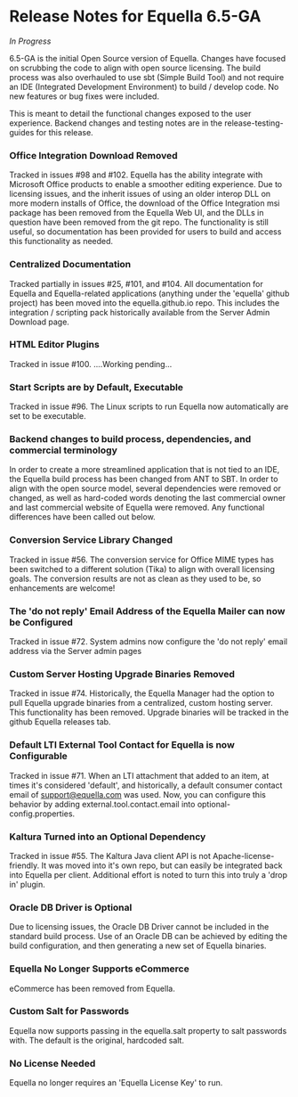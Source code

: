 # Release Notes for Equella 6.5-GA

*_In Progress_*

6.5-GA is the initial Open Source version of Equella.  Changes have focused on scrubbing the code to align with open source licensing.  The build process was also overhauled to use sbt (Simple Build Tool) and not require an IDE (Integrated Development Environment) to build / develop code.  No new features or bug fixes were included.

This is meant to detail the functional changes exposed to the user experience.  Backend changes and testing notes are in the release-testing-guides for this release.

### Office Integration Download Removed
Tracked in issues #98 and #102.  Equella has the ability integrate with Microsoft Office products to enable a smoother editing experience.  Due to licensing issues, and the inherit issues of using an older interop DLL on more modern installs of Office, the download of the Office Integration msi package has been removed from the Equella Web UI, and the DLLs in question have been removed from the git repo.  The functionality is still useful, so documentation has been provided for users to build and access this functionality as needed.

### Centralized Documentation
Tracked partially in issues #25, #101, and #104.  All documentation for Equella and Equella-related applications (anything under the 'equella' github project) has been moved into the equella.github.io repo.  This includes the integration / scripting pack historically available from the Server Admin Download page.  

### HTML Editor Plugins
Tracked in issue #100. ....Working pending...

### Start Scripts are by Default, Executable
Tracked in issue #96.  The Linux scripts to run Equella now automatically are set to be executable.

### Backend changes to build process, dependencies, and commercial terminology
In order to create a more streamlined application that is not tied to an IDE, the Equella build process has been changed from ANT to SBT.  In order to align with the open source model, several dependencies were removed or changed, as well as hard-coded words denoting the last commercial owner and last commercial website of Equella were removed.  Any functional differences have been called out below.

### Conversion Service Library Changed
Tracked in issue #56.  The conversion service for Office MIME types has been switched to a different solution (Tika) to align with overall licensing goals.  The conversion results are not as clean as they used to be, so enhancements are welcome!

### The 'do not reply' Email Address of the Equella Mailer can now be Configured
Tracked in issue #72.  System admins now configure the 'do not reply' email address via the Server admin pages

### Custom Server Hosting Upgrade Binaries Removed 
Tracked in issue #74.  Historically, the Equella Manager had the option to pull Equella upgrade binaries from a centralized, custom hosting server.  This functionality has been removed.  Upgrade binaries will be tracked in the github Equella releases tab.

### Default LTI External Tool Contact for Equella is now Configurable
Tracked in issue #71.  When an LTI attachment that added to an item, at times it's considered 'default', and historically, a default consumer contact email of support@equella.com was used.  Now, you can configure this behavior by adding external.tool.contact.email into optional-config.properties.

### Kaltura Turned into an Optional Dependency
Tracked in issue #55.  The Kaltura Java client API is not Apache-license-friendly.  It was moved into it's own repo, but can easily be integrated back into Equella per client.  Additional effort is noted to turn this into truly a 'drop in' plugin.

### Oracle DB Driver is Optional
Due to licensing issues, the Oracle DB Driver cannot be included in the standard build process.  Use of an Oracle DB can be achieved by editing the build configuration, and then generating a new set of Equella binaries.

### Equella No Longer Supports eCommerce
eCommerce has been removed from Equella.

### Custom Salt for Passwords
Equella now supports passing in the equella.salt property to salt passwords with.  The default is the original, hardcoded salt.

### No License Needed
Equella no longer requires an 'Equella License Key' to run.
